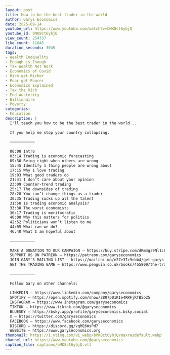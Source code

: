 ```yaml
---
layout: post
title: How to be the best trader in the world
author: Garys Economics
date: 2025-09-14
youtube_url: https://www.youtube.com/watch?v=bMK8ct6ybjQ
youtube_id: bMK8ct6ybjQ
view_count: 254737
like_count: 11845
duration_seconds: 3045
tags:
- Wealth Inequality
- Enough is Enough
- Tax Wealth Not Work
- Economics of Covid
- Rich get Richer
- Poor get Poorer
- Economics Explained
- Tax the Rich
- End Austerity
- Billionaire
- Poverty
categories:
- Education
description: |
  I'll teach you how to be the best trader in the world...
  
  If you help me stop your country collapsing.
  
  –––––––––––
  
  00:00 Intro
  03:14 Trading is economic forecasting
  09:30 Being right when others are wrong
  15:45 Identify 1 thing people are wrong about
  17:15 Why I love trading
  19:03 What good traders do
  21:41 I don’t care about your opinion
  23:09 Counter-trend trading
  25:17 The downsides of trading
  28:28 You can’t change things as a trader
  30:35 Trading sucks up all the talent
  31:58 Is trading economic analysis?
  33:30 The worst economists
  36:17 Trading is meritocratic
  40:00 Why this matters for politics
  42:52 Politicians won’t listen to me
  44:05 What can we do?
  46:40 What I am hopeful about
  
  –––––––––––
  
  MAKE A DONATION TO OUR CAMPAIGN – https://buy.stripe.com/dRm4gs9Nl1L6eqWbUydjO00
  SUPPORT US ON PATREON – https://patreon.com/garyseconomics
  JOIN GARY'S MAILING LIST – https://mailchi.mp/e27e37c9ebb4/get-garys-new-newsletter
  GET THE TRADING GAME – https://www.penguin.co.uk/books/455809/the-trading-game-by-stevenson-gary/9781802062731 
  
  –––––––––––
  
  Follow Gary on other channels:
  
  LINKEDIN – https://www.linkedin.com/company/garyseconomics
  SPOTIFY – https://open.spotify.com/show/2807p01KIe4RRFjRTB5o25
  INSTAGRAM – https://www.instagram.com/garyseconomics
  TIKTOK – https://www.tiktok.com/@garyseconomics
  BLUESKY – https://bsky.app/profile/garyseconomics.bsky.social
  X – https://twitter.com/garyseconomics
  FACEBOOK – https://www.facebook.com/garyseconomics
  DISCORD – https://discord.gg/vqME6WsPd7
  WEBSITE – https://www.garyseconomics.org
thumbnail: https://i.ytimg.com/vi_webp/bMK8ct6ybjQ/maxresdefault.webp
channel_url: https://www.youtube.com/@garyseconomics
caption_file: captions/bMK8ct6ybjQ.vtt
---
```

